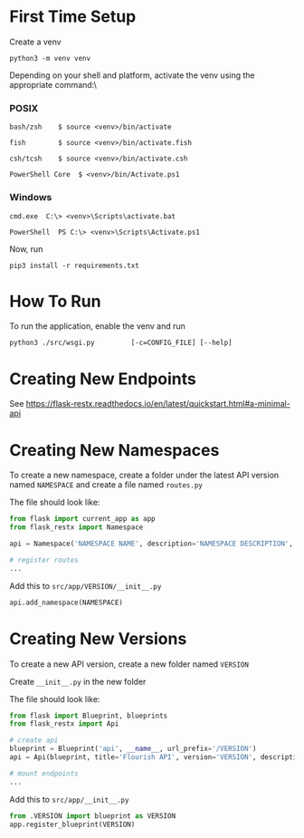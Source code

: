 # First Time Setup

Create a venv

```
python3 -m venv venv
```

Depending on your shell and platform, activate the venv using the appropriate command:\\

### POSIX

```
bash/zsh    $ source <venv>/bin/activate

fish        $ source <venv>/bin/activate.fish

csh/tcsh    $ source <venv>/bin/activate.csh

PowerShell Core  $ <venv>/bin/Activate.ps1
```

### Windows

```
cmd.exe  C:\> <venv>\Scripts\activate.bat

PowerShell  PS C:\> <venv>\Scripts\Activate.ps1
```

Now, run

```
pip3 install -r requirements.txt
```

# How To Run

To run the application, enable the venv and run

```
python3 ./src/wsgi.py         [-c=CONFIG_FILE] [--help]
```

# Creating New Endpoints

See https://flask-restx.readthedocs.io/en/latest/quickstart.html#a-minimal-api

# Creating New Namespaces

To create a new namespace, create a folder under the latest API version named `NAMESPACE` and create a file named `routes.py`

The file should look like:

```python
from flask import current_app as app
from flask_restx import Namespace

api = Namespace('NAMESPACE NAME', description='NAMESPACE DESCRIPTION', path='/NAMESPACE PATH')

# register routes
...
```

Add this to `src/app/VERSION/__init__.py`

```python
api.add_namespace(NAMESPACE)
```

# Creating New Versions

To create a new API version, create a new folder named `VERSION`

Create `__init__.py` in the new folder

The file should look like:

```python
from flask import Blueprint, blueprints
from flask_restx import Api

# create api
blueprint = Blueprint('api', __name__, url_prefix='/VERSION')
api = Api(blueprint, title='Flourish API', version='VERSION', description='API to interact with the Flourish backend')

# mount endpoints
...
```

Add this to `src/app/__init__.py`

```python
from .VERSION import blueprint as VERSION
app.register_blueprint(VERSION)
```
